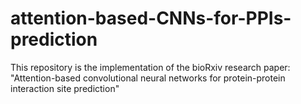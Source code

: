 # attention-based-CNNs-for-PPIs-prediction
This repository is the implementation of the bioRxiv research paper:
"Attention-based convolutional neural networks for protein-protein interaction site prediction"
